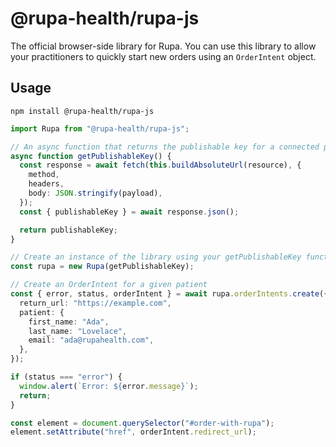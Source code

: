 # @rupa-health/rupa-js
The official browser-side library for Rupa. You can use this library to allow your practitioners to quickly start new orders using an `OrderIntent` object.

## Usage
```
npm install @rupa-health/rupa-js
```
```typescript
import Rupa from "@rupa-health/rupa-js";

// An async function that returns the publishable key for a connected practitioner.
async function getPublishableKey() {
  const response = await fetch(this.buildAbsoluteUrl(resource), {
    method,
    headers,
    body: JSON.stringify(payload),
  });
  const { publishableKey } = await response.json();

  return publishableKey;
}

// Create an instance of the library using your getPublishableKey function
const rupa = new Rupa(getPublishableKey);

// Create an OrderIntent for a given patient
const { error, status, orderIntent } = await rupa.orderIntents.create({
  return_url: "https://example.com",
  patient: {
    first_name: "Ada",
    last_name: "Lovelace",
    email: "ada@rupahealth.com",
  },
});

if (status === "error") {
  window.alert(`Error: ${error.message}`);
  return;
}

const element = document.querySelector("#order-with-rupa");
element.setAttribute("href", orderIntent.redirect_url);
```
